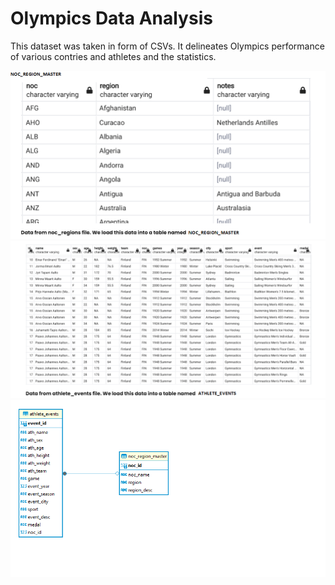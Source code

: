 # Olympics Data Analysis

This dataset was taken in form of CSVs. It delineates Olympics performance of various contries and athletes and the statistics.

<img src="/Olympics Data Analysis/assets/Master.png" alt=""/>

<img src="/Olympics Data Analysis/assets/Events.png" alt=""/>

<img src="/Olympics Data Analysis/assets/0.png" alt=""/>

